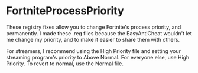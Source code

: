# FortniteProcessPriority

These registry fixes allow you to change Fortnite's process priority, and permanently. I made these .reg files because the EasyAntiCheat wouldn't let me change my priority, and to make it easier to share them with others.

For streamers, I recommend using the High Priority file and setting your streaming program's priority to Above Normal. For everyone else, use High Priority. To revert to normal, use the Normal file.
